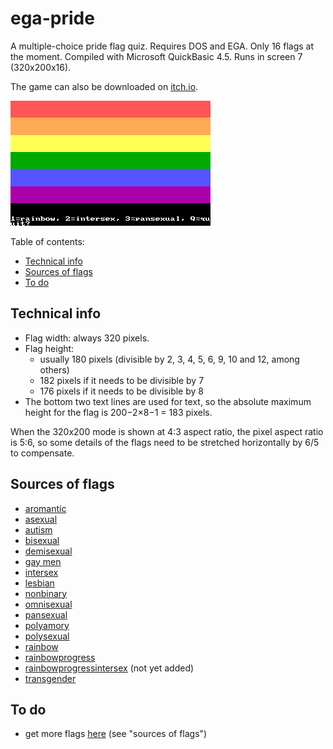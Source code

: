# ega-pride
A multiple-choice pride flag quiz. Requires DOS and EGA. Only 16 flags at the moment. Compiled with Microsoft QuickBasic 4.5. Runs in screen 7 (320x200x16).

The game can also be downloaded on [itch.io](https://qalle.itch.io/ega-pride).

![screenshot; shows the rainbow flag and asks if it's the rainbow, intersex or pansexual flag](snap.png)

Table of contents:
* [Technical info](#technical-info)
* [Sources of flags](#sources-of-flags)
* [To do](#to-do)

## Technical info
* Flag width: always 320 pixels.
* Flag height:
  * usually 180 pixels (divisible by 2, 3, 4, 5, 6, 9, 10 and 12, among others)
  * 182 pixels if it needs to be divisible by 7
  * 176 pixels if it needs to be divisible by 8
* The bottom two text lines are used for text, so the absolute maximum height for the flag is 200&minus;2&times;8&minus;1 = 183 pixels.

When the 320x200 mode is shown at 4:3 aspect ratio, the pixel aspect ratio is 5:6, so some details of the flags need to be stretched horizontally by 6/5 to compensate.

## Sources of flags
* [aromantic](https://commons.wikimedia.org/wiki/File:Aromantic_Pride_Flag.svg)
* [asexual](https://commons.wikimedia.org/wiki/File:Asexual_Pride_Flag.svg)
* [autism](https://commons.wikimedia.org/wiki/File:Autistic_Pride_Flag.png)
* [bisexual](https://commons.wikimedia.org/wiki/File:Bisexual_Pride_Flag.svg)
* [demisexual](https://commons.wikimedia.org/wiki/File:Demisexual_Pride_Flag.svg)
* [gay men](https://commons.wikimedia.org/wiki/File:5-striped_New_Gay_Male_Pride_Flag.svg)
* [intersex](https://commons.wikimedia.org/wiki/File:Intersex_Pride_Flag.svg)
* [lesbian](https://commons.wikimedia.org/wiki/File:Lesbian_Pride_Flag_2019.svg)
* [nonbinary](https://commons.wikimedia.org/wiki/File:Nonbinary_flag.svg)
* [omnisexual](https://commons.wikimedia.org/wiki/File:Omnisexuality_flag.svg)
* [pansexual](https://commons.wikimedia.org/wiki/File:Pansexuality_Pride_Flag.svg)
* [polyamory](https://commons.wikimedia.org/wiki/File:Tricolor_Polyamory_Pride_Flag.svg)
* [polysexual](https://commons.wikimedia.org/wiki/File:Polysexuality_Pride_Flag.svg)
* [rainbow](https://commons.wikimedia.org/wiki/File:Gay_Pride_Flag.svg)
* [rainbowprogress](https://commons.wikimedia.org/wiki/File:LGBTQ%2B_rainbow_flag_Quasar_%22Progress%22_variant.svg)
* [rainbowprogressintersex](https://commons.wikimedia.org/wiki/File:Intersex-inclusive_pride_flag.svg) (not yet added)
* [transgender](https://commons.wikimedia.org/wiki/File:Transgender_Pride_flag.svg)

## To do
* get more flags [here](https://github.com/qalle2/nes-pride) (see "sources of flags")
